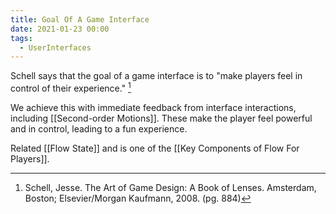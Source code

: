 ```yaml
---
title: Goal Of A Game Interface
date: 2021-01-23 00:00
tags:
  - UserInterfaces
---
```


Schell says that the goal of a game interface is to "make players feel in control of their experience." [^1]

We achieve this with immediate feedback from interface interactions, including [[Second-order Motions]]. These make the player feel powerful and in control, leading to a fun experience. 

Related [[Flow State]] and is one of the [[Key Components of Flow For Players]].

[^1]: Schell, Jesse. The Art of Game Design: A Book of Lenses. Amsterdam, Boston; Elsevier/Morgan Kaufmann, 2008. (pg. 884)